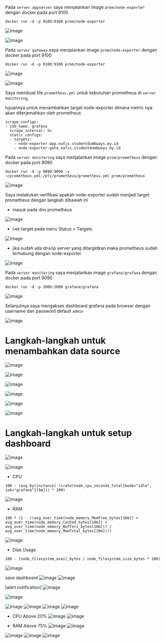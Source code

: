 Pada `server appserver` saya menjalankan image `prom/node-exporter` dengan docker pada port 9100

```
docker run -d -p 9100:9100 prom/node-exporter
```
![image](https://user-images.githubusercontent.com/52950376/236685930-a7d37629-f14f-4623-b8dc-ad7b860aed1c.png)

![image](https://user-images.githubusercontent.com/52950376/236685867-b725f85c-291a-4737-bf94-fc98fd80a559.png)

Pada `server gateway` saya menjalankan image `prom/node-exporter` dengan docker pada port 9100

```
docker run -d -p 9100:9100 prom/node-exporter
```
![image](https://user-images.githubusercontent.com/52950376/236685942-23072a5e-78fd-48e1-b2ac-e23b8b4377a6.png)

![image](https://user-images.githubusercontent.com/52950376/236685986-f4b9bb4d-6a3a-414f-a4a0-fe1c2166b11c.png)

Saya membuat file `prometheus.yml` untuk kebutuhan prometheus di `server monitoring`, 

tujuannya untuk menambahkan target node-exporter dimana metric nya akan diterjemahkan oleh prometheus

```
scrape_configs:
- job_name: grafana   
  scrape_interval: 5s
  static_configs:
  - targets:
    - node-exporter-app.nafis.studentdumbways.my.id
    - node-exporter-gate.nafis.studentdumbways.my.id
```

Pada `server monitoring` saya menjalankan image `prom/prometheus` dengan docker pada port 9090

```
docker run -d -p 9090:9090 -v ~/prometheus.yml:/etc/prometheus/prometheus.yml prom/prometheus
```
![image](https://user-images.githubusercontent.com/52950376/236686701-76582220-9915-42e8-838d-deb1e504ee05.png)

Saya melakukan verifikasi apakah node-exporter sudah menjadi target prometheus dengan langkah dibawah ini

- masuk pada dns prometheus

![image](https://user-images.githubusercontent.com/52950376/236686586-52d444ba-c2ba-4f1a-8763-8facdbabd230.png)

- cek target pada menu  Status > Targets

![image](https://user-images.githubusercontent.com/52950376/236686599-d3f866ad-3c29-4f8e-a420-9a2e026016a7.png)

- jika sudah ada dns/ip server yang ditargetkan maka prometheus sudah terhubung dengan node-exporter

![image](https://user-images.githubusercontent.com/52950376/236686620-afed4c4e-820f-43c9-8e2b-6d792645a99c.png)


Pada `server monitoring` saya menjalankan image `grafana/grafana` dengan docker pada port 9090
```
docker run -d -p 3000:3000 grafana/grafana
```
![image](https://user-images.githubusercontent.com/52950376/236686745-1c5c0b20-6ebd-4435-8309-96f03d25c888.png)

Selanjutnya saya mengakses dashboard grafana pada browser dengan username dan password default `admin`

![image](https://user-images.githubusercontent.com/52950376/236687076-2c338001-3eba-428e-b121-ee0278536ee9.png)

# Langkah-langkah untuk menambahkan data source

![image](https://user-images.githubusercontent.com/52950376/236687188-ada1d6e1-e4b2-4058-9520-0820ca830c3d.png)

![image](https://user-images.githubusercontent.com/52950376/236687255-df4d5ed9-6017-4406-9d94-3dd2e06f2b06.png)

![image](https://user-images.githubusercontent.com/52950376/236687459-40d326d7-7225-48f1-b77d-e854e38f6696.png)

![image](https://user-images.githubusercontent.com/52950376/236687477-ffc81d33-03d3-44ab-8eb6-3a2d19fbe650.png)

![image](https://user-images.githubusercontent.com/52950376/236687535-9f4ca628-60b4-40f6-8a2a-ce472c1d7a12.png)

![image](https://user-images.githubusercontent.com/52950376/236687557-f0f441c8-bae8-491c-a73b-fda8532ec4d9.png)

# Langkah-langkah untuk setup dashboard

![image](https://user-images.githubusercontent.com/52950376/236687671-2f4f9495-17dc-4787-9f06-09789b235226.png)

![image](https://user-images.githubusercontent.com/52950376/236687694-9e204517-b5ae-4bc9-8b51-1de0f61ca587.png)

- CPU
```
100 - (avg by(instance) (irate(node_cpu_seconds_total{mode="idle", job="grafana"}[5m])) * 100)
```
![image](https://user-images.githubusercontent.com/52950376/236689035-d36dab13-27ae-4307-9171-cf11a8dbcf31.png)

- RAM
```
100 * (1 - ((avg_over_time(node_memory_MemFree_bytes[10m]) + avg_over_time(node_memory_Cached_bytes[10m]) + avg_over_time(node_memory_Buffers_bytes[10m])) / avg_over_time(node_memory_MemTotal_bytes[10m])))
```
![image](https://user-images.githubusercontent.com/52950376/236688954-3bcc2e3e-6287-4a47-b731-05aa1fd458f3.png)

- Disk Usage
```
100 - (node_filesystem_avail_bytes / node_filesystem_size_bytes * 100)
```
![image](https://user-images.githubusercontent.com/52950376/236689014-a8af0ef0-4006-4fab-8b82-5deaddf074dd.png)

save dashboard
![image](https://user-images.githubusercontent.com/52950376/236689059-75b4545d-62e9-4f6f-9a62-8a1cef69d736.png)
![image](https://user-images.githubusercontent.com/52950376/236689073-f540ce11-a764-440c-9348-f85b3680f5c0.png)

[alert notification]
![image](https://user-images.githubusercontent.com/52950376/236691207-d1c80f19-7610-4df5-9a57-778fc072cb20.png)


![image](https://user-images.githubusercontent.com/52950376/236689675-fb9e9ef6-13ce-4e27-b052-56cfa60e9864.png)

![image](https://user-images.githubusercontent.com/52950376/236689893-646739c4-6e23-45b7-b62c-9a0e18722519.png)
![image](https://user-images.githubusercontent.com/52950376/236689945-5866019f-d1e2-4519-9aa5-e4d773cab027.png)
![image](https://user-images.githubusercontent.com/52950376/236689962-7cfb8c2e-eda3-4bf9-90b7-866b8c945448.png)
![image](https://user-images.githubusercontent.com/52950376/236689995-f17bbda8-d676-4ed6-bf89-8fc15e5d3868.png)


- CPU Above 20%
![image](https://user-images.githubusercontent.com/52950376/236689644-5a20cabd-c375-4795-9641-3b55279be1d1.png)
![image](https://user-images.githubusercontent.com/52950376/236690391-93f966aa-8826-4d39-8d5e-b48f51875c31.png)

- RAM Above 75%
![image](https://user-images.githubusercontent.com/52950376/236690489-9094bff1-524d-400f-8f54-37cd840488d6.png)
![image](https://user-images.githubusercontent.com/52950376/236690547-e8b8b2fe-8b07-45cc-b7df-d9c4278b365f.png)

![image](https://user-images.githubusercontent.com/52950376/236707346-4eae319f-c762-4639-b534-89e02dfb36a7.png)
![image](https://user-images.githubusercontent.com/52950376/236710913-eeec619a-dcee-4842-9908-942e24804056.png)
![image](https://user-images.githubusercontent.com/52950376/236710779-422e350d-40ef-42a4-bdbd-eb5efb061901.png)
